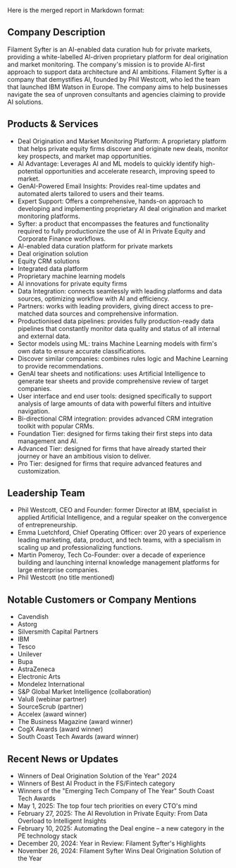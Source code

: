 Here is the merged report in Markdown format:

## Company Description
Filament Syfter is an AI-enabled data curation hub for private markets, providing a white-labelled AI-driven proprietary platform for deal origination and market monitoring. The company's mission is to provide AI-first approach to support data architecture and AI ambitions. Filament Syfter is a company that demystifies AI, founded by Phil Westcott, who led the team that launched IBM Watson in Europe. The company aims to help businesses navigate the sea of unproven consultants and agencies claiming to provide AI solutions.

## Products & Services
* Deal Origination and Market Monitoring Platform: A proprietary platform that helps private equity firms discover and originate new deals, monitor key prospects, and market map opportunities.
* AI Advantage: Leverages AI and ML models to quickly identify high-potential opportunities and accelerate research, improving speed to market.
* GenAI-Powered Email Insights: Provides real-time updates and automated alerts tailored to users and their teams.
* Expert Support: Offers a comprehensive, hands-on approach to developing and implementing proprietary AI deal origination and market monitoring platforms.
* Syfter: a product that encompasses the features and functionality required to fully productionize the use of AI in Private Equity and Corporate Finance workflows.
* AI-enabled data curation platform for private markets
* Deal origination solution
* Equity CRM solutions
* Integrated data platform
* Proprietary machine learning models
* AI innovations for private equity firms
* Data Integration: connects seamlessly with leading platforms and data sources, optimizing workflow with AI and efficiency.
* Partners: works with leading providers, giving direct access to pre-matched data sources and comprehensive information.
* Productionised data pipelines: provides fully production-ready data pipelines that constantly monitor data quality and status of all internal and external data.
* Sector models using ML: trains Machine Learning models with firm's own data to ensure accurate classifications.
* Discover similar companies: combines rules logic and Machine Learning to provide recommendations.
* GenAI tear sheets and notifications: uses Artificial Intelligence to generate tear sheets and provide comprehensive review of target companies.
* User interface and end user tools: designed specifically to support analysis of large amounts of data with powerful filters and intuitive navigation.
* Bi-directional CRM integration: provides advanced CRM integration toolkit with popular CRMs.
* Foundation Tier: designed for firms taking their first steps into data management and AI.
* Advanced Tier: designed for firms that have already started their journey or have an ambitious vision to deliver.
* Pro Tier: designed for firms that require advanced features and customization.

## Leadership Team
* Phil Westcott, CEO and Founder: former Director at IBM, specialist in applied Artificial Intelligence, and a regular speaker on the convergence of entrepreneurship.
* Emma Luetchford, Chief Operating Officer: over 20 years of experience leading marketing, data, product, and tech teams, with a specialism in scaling up and professionalizing functions.
* Martin Pomeroy, Tech Co-Founder: over a decade of experience building and launching internal knowledge management platforms for large enterprise companies.
* Phil Westcott (no title mentioned)

## Notable Customers or Company Mentions
* Cavendish
* Astorg
* Silversmith Capital Partners
* IBM
* Tesco
* Unilever
* Bupa
* AstraZeneca
* Electronic Arts
* Mondelez International
* S&P Global Market Intelligence (collaboration)
* Valu8 (webinar partner)
* SourceScrub (partner)
* Accelex (award winner)
* The Business Magazine (award winner)
* CogX Awards (award winner)
* South Coast Tech Awards (award winner)

## Recent News or Updates
* Winners of Deal Origination Solution of the Year" 2024
* Winners of Best AI Product in the FS/Fintech category
* Winners of the "Emerging Tech Company of The Year" South Coast Tech Awards
* May 1, 2025: The top four tech priorities on every CTO's mind
* February 27, 2025: The AI Revolution in Private Equity: From Data Overload to Intelligent Insights
* February 10, 2025: Automating the Deal engine – a new category in the PE technology stack
* December 20, 2024: Year in Review: Filament Syfter's Highlights
* November 26, 2024: Filament Syfter Wins Deal Origination Solution of the Year